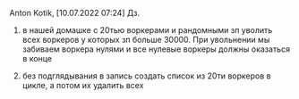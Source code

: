 Anton Kotik, [10.07.2022 07:24]
Дз.
1. в нашей домашке с 20тью воркерами и рандомными зп уволить всех воркеров у которых зп 
больше 30000. 
При увольнении мы забиваем воркера нулями и все нулевые воркеры должны оказаться в конце

2. без подглядывания в запись создать список из 20ти воркеров в цикле, а потом их удалить всех
